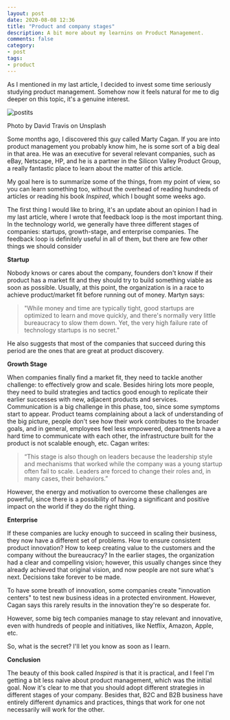```yaml
---
layout: post
date: 2020-08-08 12:36
title: "Product and company stages"
description: A bit more about my learnins on Product Management.
comments: false
category: 
- post
tags:
- product
---
```


As I mentioned in my last article, I decided to invest some time seriously studying product management. Somehow now it feels natural for me to dig deeper on this topic, it's a genuine interest.

![postits](https://cdn.substack.com/image/fetch/w_1456,c_limit,f_auto,q_auto:good,fl_progressive:steep/https%3A%2F%2Fbucketeer-e05bbc84-baa3-437e-9518-adb32be77984.s3.amazonaws.com%2Fpublic%2Fimages%2Fd7db928e-80e5-47cd-ab1f-52f931433467_2560x1707.jpeg)

Photo by David Travis on Unsplash

Some months ago, I discovered this guy called Marty Cagan. If you are into product management you probably know him, he is some sort of a big deal in that area. He was an executive for several relevant companies, such as eBay, Netscape, HP, and he is a partner in the Silicon Valley Product Group, a really fantastic place to learn about the matter of this article.

My goal here is to summarize some of the things, from my point of view, so you can learn something too, without the overhead of reading hundreds of articles or reading his book *Inspired*, which I bought some weeks ago.

The first thing I would like to bring, it's an update about an opinion I had in my last article, where I wrote that feedback loop is the most important thing. In the technology world, we generally have three different stages of companies: startups, growth-stage, and enterprise companies. The feedback loop is definitely useful in all of them, but there are few other things we should consider

**Startup**

Nobody knows or cares about the company, founders don't know if their product has a market fit and they should try to build something viable as soon as possible. Usually, at this point, the organization is in a race to achieve product/market fit before running out of money. Martyn says:

> "While money and time are typically tight, good startups are optimized to learn and move quickly, and there's normally very little bureaucracy to slow them down. Yet, the very high failure rate of technology startups is no secret."

He also suggests that most of the companies that succeed during this period are the ones that are great at product discovery.

**Growth Stage**

When companies finally find a market fit, they need to tackle another challenge: to effectively grow and scale. Besides hiring lots more people, they need to build strategies and tactics good enough to replicate their earlier successes with new, adjacent products and services. Communication is a big challenge in this phase, too, since some symptoms start to appear. Product teams complaining about a lack of understanding of the big picture, people don't see how their work contributes to the broader goals, and in general, employees feel less empowered, departments have a hard time to communicate with each other, the infrastructure built for the product is not scalable enough, etc. Cagan writes:

> “This stage is also though on leaders because the leadership style and mechanisms that worked while the company was a young startup often fail to scale. Leaders are forced to change their roles and, in many cases, their behaviors.”

However, the energy and motivation to overcome these challenges are powerful, since there is a possibility of having a significant and positive impact on the world if they do the right thing.

**Enterprise**

If these companies are lucky enough to succeed in scaling their business, they now have a different set of problems. How to ensure consistent product innovation? How to keep creating value to the customers and the company without the bureaucracy? In the earlier stages, the organization had a clear and compelling vision; however, this usually changes since they already achieved that original vision, and now people are not sure what's next. Decisions take forever to be made.

To have some breath of innovation, some companies create "innovation centers" to test new business ideas in a protected environment. However, Cagan says this rarely results in the innovation they're so desperate for.

However, some big tech companies manage to stay relevant and innovative, even with hundreds of people and initiatives, like Netflix, Amazon, Apple, etc.

So, what is the secret? I'll let you know as soon as I learn.

**Conclusion**

The beauty of this book called *Inspired* is that it is practical, and I feel I'm getting a bit less naive about product management, which was the initial goal. Now it's clear to me that you should adopt different strategies in different stages of your company. Besides that, B2C and B2B business have entirely different dynamics and practices, things that work for one not necessarily will work for the other.